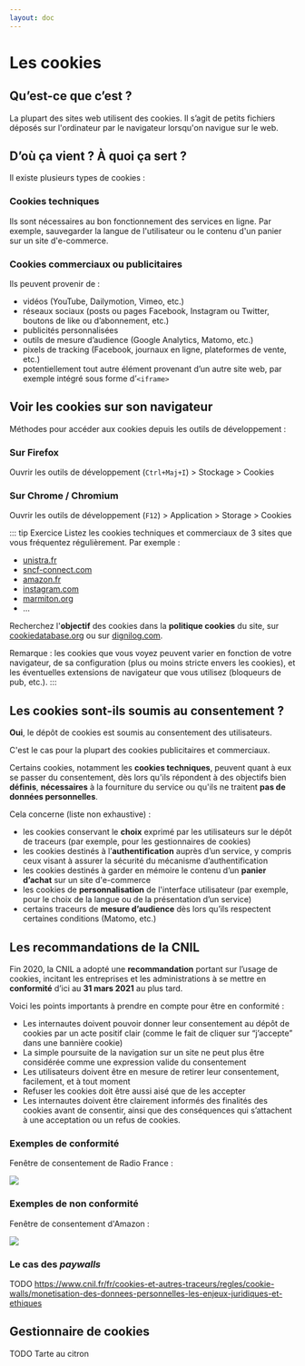 ```yaml
---
layout: doc
---
```


# Les cookies

## Qu’est-ce que c’est ?

La plupart des sites web utilisent des cookies. 
Il s’agit de petits fichiers déposés sur l'ordinateur par le navigateur lorsqu'on navigue sur le web.

## D’où ça vient ? À quoi ça sert ?

Il existe plusieurs types de cookies :

### Cookies techniques

Ils sont nécessaires au bon fonctionnement des services en ligne.
Par exemple, sauvegarder la langue de l'utilisateur ou le contenu d'un panier sur un site d'e-commerce.

### Cookies commerciaux ou publicitaires

Ils peuvent provenir de :

- vidéos (YouTube, Dailymotion, Vimeo, etc.)
- réseaux sociaux (posts ou pages Facebook, Instagram ou Twitter, boutons de like ou d’abonnement, etc.)
- publicités personnalisées
- outils de mesure d’audience (Google Analytics, Matomo, etc.)
- pixels de tracking (Facebook, journaux en ligne, plateformes de vente, etc.)
- potentiellement tout autre élément provenant d’un autre site web, par exemple intégré sous forme d’`<iframe>`

## Voir les cookies sur son navigateur

Méthodes pour accéder aux cookies depuis les outils de développement :

### Sur Firefox

Ouvrir les outils de développement (`Ctrl+Maj+I`) > Stockage > Cookies

### Sur Chrome / Chromium

Ouvrir les outils de développement (`F12`) > Application > Storage > Cookies

::: tip Exercice
Listez les cookies techniques et commerciaux de 3 sites que vous fréquentez régulièrement.
Par exemple :

- [unistra.fr](https://www.unistra.fr/)
- [sncf-connect.com](https://www.sncf-connect.com)
- [amazon.fr](https://www.amazon.fr/)
- [instagram.com](https://www.instagram.com/)
- [marmiton.org](https://www.marmiton.org/)
- ...

Recherchez l'**objectif** des cookies dans la **politique cookies** du site, sur [cookiedatabase.org](https://cookiedatabase.org/)
ou sur [dignilog.com](https://dignilog.com/).

Remarque : les cookies que vous voyez peuvent varier en fonction de votre navigateur, de sa configuration (plus ou moins stricte envers les cookies), 
et les éventuelles extensions de navigateur que vous utilisez (bloqueurs de pub, etc.).
:::

## Les cookies sont-ils soumis au consentement ?

**Oui**, le dépôt de cookies est soumis au consentement des utilisateurs.

C'est le cas pour la plupart des cookies publicitaires et commerciaux.

Certains cookies, notamment les **cookies techniques**, peuvent quant à eux se passer du consentement, dès lors qu'ils 
répondent à des objectifs bien **définis**, **nécessaires** à la fourniture du service ou qu'ils ne traitent **pas de données personnelles**.

Cela concerne (liste non exhaustive) : 

- les cookies conservant le **choix** exprimé par les utilisateurs sur le dépôt de traceurs (par exemple, pour les gestionnaires de cookies)
- les cookies destinés à l’**authentification** auprès d’un service, y compris ceux visant à assurer la sécurité du mécanisme d’authentification
- les cookies destinés à garder en mémoire le contenu d’un **panier d’achat** sur un site d'e-commerce
- les cookies de **personnalisation** de l'interface utilisateur (par exemple, pour le choix de la langue ou de la présentation d’un service)
- certains traceurs de **mesure d’audience** dès lors qu’ils respectent certaines conditions (Matomo, etc.)

## Les recommandations de la CNIL

Fin 2020, la CNIL a adopté une **recommandation** portant sur l’usage de cookies, 
incitant les entreprises et les administrations à se mettre en **conformité** d’ici au **31 mars 2021** au plus tard.

Voici les points importants à prendre en compte pour être en conformité :

- Les internautes doivent pouvoir donner leur consentement au dépôt de cookies par un acte positif clair (comme le fait de cliquer sur “j’accepte” dans une bannière cookie)
- La simple poursuite de la navigation sur un site ne peut plus être considérée comme une expression valide du consentement
- Les utilisateurs doivent être en mesure de retirer leur consentement, facilement, et à tout moment
- Refuser les cookies doit être aussi aisé que de les accepter
- Les internautes doivent être clairement informés des finalités des cookies avant de consentir, ainsi que des conséquences qui s’attachent à une acceptation ou un refus de cookies.

### Exemples de conformité

Fenêtre de consentement de Radio France :

![](/rgpd/cookies-bon-exemple.jpg)

### Exemples de non conformité

Fenêtre de consentement d'Amazon :

![](/rgpd/cookies-mauvais-exemple.jpg)

### Le cas des *paywalls*

TODO
https://www.cnil.fr/fr/cookies-et-autres-traceurs/regles/cookie-walls/monetisation-des-donnees-personnelles-les-enjeux-juridiques-et-ethiques

## Gestionnaire de cookies

TODO
Tarte au citron
